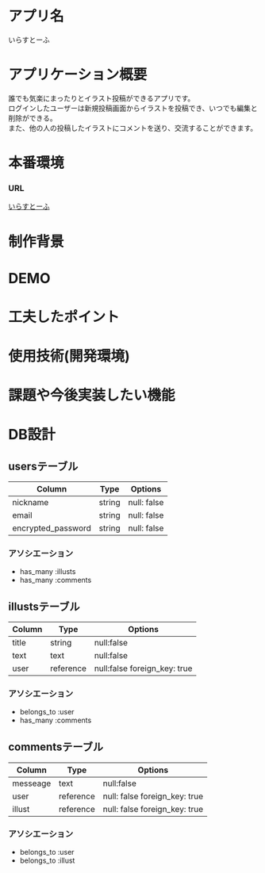# アプリ名
いらすとーふ

# アプリケーション概要
 誰でも気楽にまったりとイラスト投稿ができるアプリです。  
 ログインしたユーザーは新規投稿画面からイラストを投稿でき、いつでも編集と削除ができる。  
 また、他の人の投稿したイラストにコメントを送り、交流することができます。

# 本番環境
### URL  
[いらすとーふ](https://illustofu.herokuapp.com/ "トップページ")

# 制作背景

# DEMO

# 工夫したポイント

# 使用技術(開発環境)

# 課題や今後実装したい機能


# DB設計
## usersテーブル
|   Column   |  Type  | Options   |
| ---------- | ------ | --------- |
| nickname | string | null: false |
| email | string | null: false |
| encrypted_password | string | null: false |

### アソシエーション
- has_many :illusts
- has_many :comments

## illustsテーブル
|   Column   |  Type  | Options   |
| -----------| -------| ----------|
| title | string | null:false|
| text | text | null:false|
| user | reference | null:false foreign_key: true|

### アソシエーション
- belongs_to :user
- has_many :comments

## commentsテーブル
|  Column  | Type  | Options |
| ---------| ----- | ------- |
| messeage | text| null:false |
| user | reference | null: false foreign_key: true |
| illust | reference | null: false foreign_key: true |

### アソシエーション
- belongs_to :user
- belongs_to :illust

